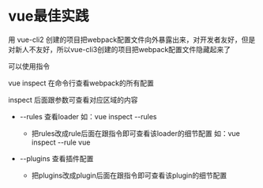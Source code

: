 # vue最佳实践

用 vue-cli2 创建的项目把webpack配置文件向外暴露出来，对开发者友好，但是对新人不友好，所以vue-cli3创建的项目把webpack配置文件隐藏起来了

可以使用指令

vue inspect 在命令行查看webpack的所有配置

 inspect 后面跟参数可查看对应区域的内容

- --rules   查看loader  如：vue inspect --rules
  - 把rules改成rule后面在跟指令即可查看该loader的细节配置 如：vue inspect --rule vue



- --plugins  查看插件配置
  - 把plugins改成plugin后面在跟指令即可查看该plugin的细节配置